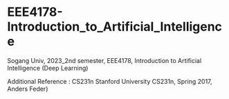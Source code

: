 # EEE4178-Introduction_to_Artificial_Intelligence
Sogang Univ, 2023_2nd semester, EEE4178, Introduction to Artificial Intelligence (Deep Learning)   
   
Additional Reference : CS231n Stanford University CS231n, Spring 2017, Anders Feder)   

